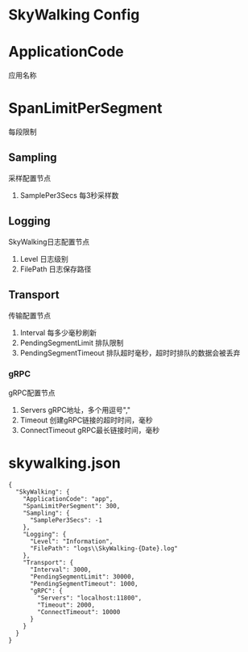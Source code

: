 # SkyWalking Config

# ApplicationCode

应用名称

# SpanLimitPerSegment

每段限制

## Sampling 

采样配置节点

1. SamplePer3Secs 每3秒采样数

## Logging

SkyWalking日志配置节点

1. Level  日志级别
2. FilePath 日志保存路径

## Transport

传输配置节点

1. Interval 每多少毫秒刷新
2. PendingSegmentLimit  排队限制
3. PendingSegmentTimeout 排队超时毫秒，超时时排队的数据会被丢弃

### gRPC

gRPC配置节点

1. Servers gRPC地址，多个用逗号","
2. Timeout 创建gRPC链接的超时时间，毫秒
3. ConnectTimeout gRPC最长链接时间，毫秒

# skywalking.json
```
{
  "SkyWalking": {
    "ApplicationCode": "app",
    "SpanLimitPerSegment": 300,
    "Sampling": {
      "SamplePer3Secs": -1
    },
    "Logging": {
      "Level": "Information",
      "FilePath": "logs\\SkyWalking-{Date}.log"
    },
    "Transport": {
      "Interval": 3000,
      "PendingSegmentLimit": 30000,
      "PendingSegmentTimeout": 1000,
      "gRPC": {
        "Servers": "localhost:11800",
        "Timeout": 2000,
        "ConnectTimeout": 10000
      }
    }
  }
}
```